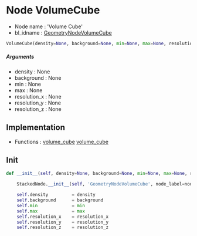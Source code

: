 # Node VolumeCube

- Node name : 'Volume Cube'
- bl_idname : [GeometryNodeVolumeCube](https://docs.blender.org/api/current/bpy.types.GeometryNodeVolumeCube.html)


``` python
VolumeCube(density=None, background=None, min=None, max=None, resolution_x=None, resolution_y=None, resolution_z=None, node_label=None, node_color=None)
```
##### Arguments

- density : None
- background : None
- min : None
- max : None
- resolution_x : None
- resolution_y : None
- resolution_z : None

## Implementation

- Functions : [volume_cube](/docs/GeoNodes/GeoNodesTree.md#volume_cube) [volume_cube](/docs/GeoNodes/GeoNodesTree.md#volume_cube)

## Init

``` python
def __init__(self, density=None, background=None, min=None, max=None, resolution_x=None, resolution_y=None, resolution_z=None, node_label=None, node_color=None):

    StackedNode.__init__(self, 'GeometryNodeVolumeCube', node_label=node_label, node_color=node_color)

    self.density         = density
    self.background      = background
    self.min             = min
    self.max             = max
    self.resolution_x    = resolution_x
    self.resolution_y    = resolution_y
    self.resolution_z    = resolution_z
```
